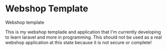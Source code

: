 # Webshop Template

Webshop template

This is my webshop templade and application that I'm currently developing to learn laravel and more in programming. This should not be used as a real webshop application at this state because it is not secure or complete!

